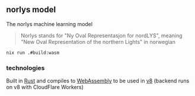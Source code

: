 ## norlys model

The norlys machine learning model
> Norlys stands for "Ny Oval Representasjon for nordLYS", meaning "New Oval Representation of the northern Lights" in norwegian

```bash
nix run .#build:wasm
```

### technologies

Built in [Rust](https://www.rust-lang.org/) and compiles to [WebAssembly](https://webassembly.org/) to be used in [v8](https://v8.dev/) (backend runs on v8 with CloudFlare Workers)
